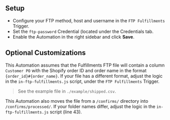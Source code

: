 ## Setup

- Configure your FTP method, host and username in the `FTP Fulfillments` Trigger.
- Set the `ftp-password` Credential (located under the Credentials tab.
- Enable the Automation in the right sidebar and click **Save**.

## Optional Customizations

This Automation assumes that the Fulfillments FTP file will contain a column `Customer PO` 
with the Shopify order ID and order name in the format `{order_id}#{order_name}`.  If your
file has a different format, adjust the logic in the `in-ftp-fulfillments.js` script, under the `FTP Fulfillments` Trigger.

> See the example file in `./example/shipped.csv`.

This Automation also moves the file from a `/confirms/` directory into `/confirms/processed/`. If your folder names differ, adjust the logic in the `in-ftp-fulfillments.js` script (line 43).